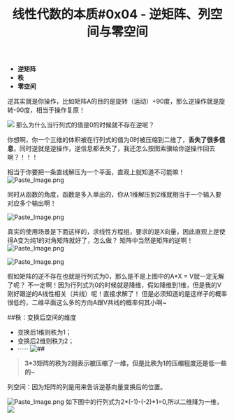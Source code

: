 ﻿---
title: 线性代数的本质#0x04 - 逆矩阵、列空间与零空间
categories: ML  # 配置
---

+ **逆矩阵**
+ **秩**
+ **零空间**


逆其实就是你操作，比如矩阵A的目的是旋转（运动）+90度，那么逆操作就是旋转-90度，相当于操作复原！

![](http://upload-images.jianshu.io/upload_images/4749583-a13e4c8e50ed2c17.png?imageMogr2/auto-orient/strip%7CimageView2/2/w/1240)
那么为什么当行列式的值是0的时候就不存在逆呢？

你想啊，你一个三维的体积被在行列式的值为0时被压缩到二维了，**丢失了很多信息**，同时逆就是逆操作，逆信息都丢失了，我还怎么按图索骥给你逆操作回去啊？！！！

相当于你要把一条直线解压为一个平面，直观上就知道不可能嘛！
![Paste_Image.png](http://upload-images.jianshu.io/upload_images/4749583-3731383c94b63968.png?imageMogr2/auto-orient/strip%7CimageView2/2/w/1240)

同时从函数的角度，函数是多入单出的，你从1维解压到2维就相当于一个输入要对应多个输出啊！

![Paste_Image.png](http://upload-images.jianshu.io/upload_images/4749583-4058c7bd80d13fc8.png?imageMogr2/auto-orient/strip%7CimageView2/2/w/1240)


真实的使用场景是下面这样的，求线性方程组，要求的是X向量，因此直观上是使得A变为纯1的对角矩阵就好了，怎么做？
矩阵中当然是矩阵的逆啊！
![Paste_Image.png](http://upload-images.jianshu.io/upload_images/4749583-3dfa8b98fffe0b3c.png?imageMogr2/auto-orient/strip%7CimageView2/2/w/1240)

![Paste_Image.png](http://upload-images.jianshu.io/upload_images/4749583-2baae6794d221c1e.png?imageMogr2/auto-orient/strip%7CimageView2/2/w/1240)

假如矩阵的逆不存在也就是行列式为0，那么是不是上图中的A*X = V就一定无解了呢？
不一定啊！因为行列式为0的时候就是降维，假如降维到1维，但是我的V刚好跟逆的A线性相关（共线）呢！直接求解了！
但是必须知道的是这样子的概率很低的，二维平面这么多的方向A跟V共线的概率何其小啊~

##秩：变换后空间的维度
+ 变换后1维则秩为1；
+ 变换后2维则秩为2；
+ ······
![##](http://upload-images.jianshu.io/upload_images/4749583-7ee5234a3a32e9a6.png?imageMogr2/auto-orient/strip%7CimageView2/2/w/1240)

>  **3\*3矩阵的秩为2则表示被压缩了一维，但是比秩为1的压缩程度还是低一些的~**

列空间：因为矩阵的列是用来告诉逆基向量变换后的位置。

![Paste_Image.png](http://upload-images.jianshu.io/upload_images/4749583-b8aae0e93dd7c8e6.png?imageMogr2/auto-orient/strip%7CimageView2/2/w/1240)
如下图中的行列式为2*(-1)-(-2)*1=0,所以二维降为一维，
![
](http://upload-images.jianshu.io/upload_images/4749583-4762e3be54fc1d13.png?imageMogr2/auto-orient/strip%7CimageView2/2/w/1240)